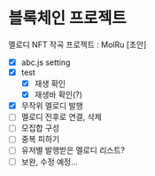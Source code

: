 # 블록체인 프로젝트

멜로디 NFT 작곡 프로젝트 : MolRu
[초안]
- [x] abc.js setting
- [x] test
    - [x] 재생 확인
    - [x] 재생바 확인(?)
- [x] 무작위 멜로디 발행
- [ ] 멜로디 전후로 연결, 삭제
- [ ] 모집합 구성
- [ ] 중복 피하기 
- [ ] 유저별 발행받은 멜로디 리스트?
- [ ] 보완, 수정 예정...